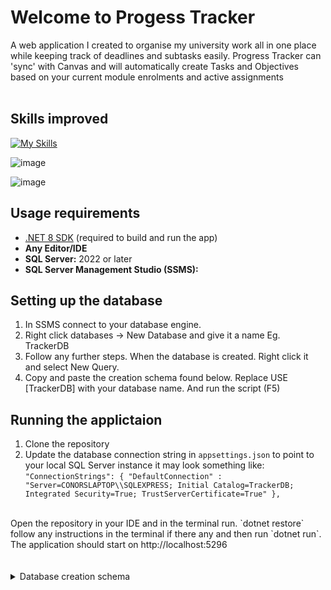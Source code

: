 # Welcome to Progess Tracker 
A web application I created to organise my university work all in one place while keeping track of deadlines and subtasks easily. Progress Tracker can 'sync' with Canvas and will automatically create Tasks and Objectives based on your current module enrolments and active assignments <br> <br>
## Skills improved
[![My Skills](https://skillicons.dev/icons?i=dotnet,cpp,js,html,css)](https://skillicons.dev)

![image](https://github.com/user-attachments/assets/6d982c0e-d280-472e-8a26-a626aa20130e)

![image](https://github.com/user-attachments/assets/dcdbd3d2-fe6d-4a81-ad2a-d9f8e525a3e3)

## Usage requirements
- [.NET 8 SDK](https://dotnet.microsoft.com/en-us/download/dotnet/8.0) (required to build and run the app)
- **Any Editor/IDE**
- **SQL Server:** 2022 or later
- **SQL Server Management Studio (SSMS):**

## Setting up the database
1. In SSMS connect to your database engine.
2. Right click databases -> New Database and give it a name Eg. TrackerDB
3. Follow any further steps. When the database is created. Right click it and select New Query.
4. Copy and paste the creation schema found below. Replace USE [TrackerDB] with your database name. And run the script (F5)

## Running the applictaion
1. Clone the repository
2. Update the database connection string in `appsettings.json` to point to your local SQL Server instance it may look something like: <br>
`"ConnectionStrings": {
  "DefaultConnection" : "Server=CONORSLAPTOP\\SQLEXPRESS; Initial Catalog=TrackerDB; Integrated Security=True; TrustServerCertificate=True"
},`
<br>
Open the repository in your IDE and in the terminal run. `dotnet restore` follow any instructions in the terminal if there any and then run `dotnet run`. The application should start on http://localhost:5296
<br>
<br>
<br>
<details>
  <summary>Database creation schema</summary>
  USE [TrackerDB]
GO
/****** Object:  Table [dbo].[__EFMigrationsHistory]    Script Date: 7/6/2025 8:21:46 PM ******/
SET ANSI_NULLS ON
GO
SET QUOTED_IDENTIFIER ON
GO
CREATE TABLE [dbo].[__EFMigrationsHistory](
	[MigrationId] [nvarchar](150) NOT NULL,
	[ProductVersion] [nvarchar](32) NOT NULL,
 CONSTRAINT [PK___EFMigrationsHistory] PRIMARY KEY CLUSTERED 
(
	[MigrationId] ASC
)WITH (PAD_INDEX = OFF, STATISTICS_NORECOMPUTE = OFF, IGNORE_DUP_KEY = OFF, ALLOW_ROW_LOCKS = ON, ALLOW_PAGE_LOCKS = ON, OPTIMIZE_FOR_SEQUENTIAL_KEY = OFF) ON [PRIMARY]
) ON [PRIMARY]
GO
/****** Object:  Table [dbo].[AspNetRoleClaims]    Script Date: 7/6/2025 8:21:47 PM ******/
SET ANSI_NULLS ON
GO
SET QUOTED_IDENTIFIER ON
GO
CREATE TABLE [dbo].[AspNetRoleClaims](
	[Id] [int] IDENTITY(1,1) NOT NULL,
	[RoleId] [nvarchar](450) NOT NULL,
	[ClaimType] [nvarchar](max) NULL,
	[ClaimValue] [nvarchar](max) NULL,
 CONSTRAINT [PK_AspNetRoleClaims] PRIMARY KEY CLUSTERED 
(
	[Id] ASC
)WITH (PAD_INDEX = OFF, STATISTICS_NORECOMPUTE = OFF, IGNORE_DUP_KEY = OFF, ALLOW_ROW_LOCKS = ON, ALLOW_PAGE_LOCKS = ON, OPTIMIZE_FOR_SEQUENTIAL_KEY = OFF) ON [PRIMARY]
) ON [PRIMARY] TEXTIMAGE_ON [PRIMARY]
GO
/****** Object:  Table [dbo].[AspNetRoles]    Script Date: 7/6/2025 8:21:47 PM ******/
SET ANSI_NULLS ON
GO
SET QUOTED_IDENTIFIER ON
GO
CREATE TABLE [dbo].[AspNetRoles](
	[Id] [nvarchar](450) NOT NULL,
	[Name] [nvarchar](256) NULL,
	[NormalizedName] [nvarchar](256) NULL,
	[ConcurrencyStamp] [nvarchar](max) NULL,
 CONSTRAINT [PK_AspNetRoles] PRIMARY KEY CLUSTERED 
(
	[Id] ASC
)WITH (PAD_INDEX = OFF, STATISTICS_NORECOMPUTE = OFF, IGNORE_DUP_KEY = OFF, ALLOW_ROW_LOCKS = ON, ALLOW_PAGE_LOCKS = ON, OPTIMIZE_FOR_SEQUENTIAL_KEY = OFF) ON [PRIMARY]
) ON [PRIMARY] TEXTIMAGE_ON [PRIMARY]
GO
/****** Object:  Table [dbo].[AspNetUserClaims]    Script Date: 7/6/2025 8:21:47 PM ******/
SET ANSI_NULLS ON
GO
SET QUOTED_IDENTIFIER ON
GO
CREATE TABLE [dbo].[AspNetUserClaims](
	[Id] [int] IDENTITY(1,1) NOT NULL,
	[UserId] [nvarchar](450) NOT NULL,
	[ClaimType] [nvarchar](max) NULL,
	[ClaimValue] [nvarchar](max) NULL,
 CONSTRAINT [PK_AspNetUserClaims] PRIMARY KEY CLUSTERED 
(
	[Id] ASC
)WITH (PAD_INDEX = OFF, STATISTICS_NORECOMPUTE = OFF, IGNORE_DUP_KEY = OFF, ALLOW_ROW_LOCKS = ON, ALLOW_PAGE_LOCKS = ON, OPTIMIZE_FOR_SEQUENTIAL_KEY = OFF) ON [PRIMARY]
) ON [PRIMARY] TEXTIMAGE_ON [PRIMARY]
GO
/****** Object:  Table [dbo].[AspNetUserLogins]    Script Date: 7/6/2025 8:21:47 PM ******/
SET ANSI_NULLS ON
GO
SET QUOTED_IDENTIFIER ON
GO
CREATE TABLE [dbo].[AspNetUserLogins](
	[LoginProvider] [nvarchar](450) NOT NULL,
	[ProviderKey] [nvarchar](450) NOT NULL,
	[ProviderDisplayName] [nvarchar](max) NULL,
	[UserId] [nvarchar](450) NOT NULL,
 CONSTRAINT [PK_AspNetUserLogins] PRIMARY KEY CLUSTERED 
(
	[LoginProvider] ASC,
	[ProviderKey] ASC
)WITH (PAD_INDEX = OFF, STATISTICS_NORECOMPUTE = OFF, IGNORE_DUP_KEY = OFF, ALLOW_ROW_LOCKS = ON, ALLOW_PAGE_LOCKS = ON, OPTIMIZE_FOR_SEQUENTIAL_KEY = OFF) ON [PRIMARY]
) ON [PRIMARY] TEXTIMAGE_ON [PRIMARY]
GO
/****** Object:  Table [dbo].[AspNetUserRoles]    Script Date: 7/6/2025 8:21:47 PM ******/
SET ANSI_NULLS ON
GO
SET QUOTED_IDENTIFIER ON
GO
CREATE TABLE [dbo].[AspNetUserRoles](
	[UserId] [nvarchar](450) NOT NULL,
	[RoleId] [nvarchar](450) NOT NULL,
 CONSTRAINT [PK_AspNetUserRoles] PRIMARY KEY CLUSTERED 
(
	[UserId] ASC,
	[RoleId] ASC
)WITH (PAD_INDEX = OFF, STATISTICS_NORECOMPUTE = OFF, IGNORE_DUP_KEY = OFF, ALLOW_ROW_LOCKS = ON, ALLOW_PAGE_LOCKS = ON, OPTIMIZE_FOR_SEQUENTIAL_KEY = OFF) ON [PRIMARY]
) ON [PRIMARY]
GO
/****** Object:  Table [dbo].[AspNetUsers]    Script Date: 7/6/2025 8:21:47 PM ******/
SET ANSI_NULLS ON
GO
SET QUOTED_IDENTIFIER ON
GO
CREATE TABLE [dbo].[AspNetUsers](
	[Id] [nvarchar](450) NOT NULL,
	[UserName] [nvarchar](256) NULL,
	[NormalizedUserName] [nvarchar](256) NULL,
	[Email] [nvarchar](256) NULL,
	[NormalizedEmail] [nvarchar](256) NULL,
	[EmailConfirmed] [bit] NOT NULL,
	[PasswordHash] [nvarchar](max) NULL,
	[SecurityStamp] [nvarchar](max) NULL,
	[ConcurrencyStamp] [nvarchar](max) NULL,
	[PhoneNumber] [nvarchar](max) NULL,
	[PhoneNumberConfirmed] [bit] NOT NULL,
	[TwoFactorEnabled] [bit] NOT NULL,
	[LockoutEnd] [datetimeoffset](7) NULL,
	[LockoutEnabled] [bit] NOT NULL,
	[AccessFailedCount] [int] NOT NULL,
	[CanvasApiKey] [nvarchar](max) NULL,
 CONSTRAINT [PK_AspNetUsers] PRIMARY KEY CLUSTERED 
(
	[Id] ASC
)WITH (PAD_INDEX = OFF, STATISTICS_NORECOMPUTE = OFF, IGNORE_DUP_KEY = OFF, ALLOW_ROW_LOCKS = ON, ALLOW_PAGE_LOCKS = ON, OPTIMIZE_FOR_SEQUENTIAL_KEY = OFF) ON [PRIMARY]
) ON [PRIMARY] TEXTIMAGE_ON [PRIMARY]
GO
/****** Object:  Table [dbo].[AspNetUserTokens]    Script Date: 7/6/2025 8:21:47 PM ******/
SET ANSI_NULLS ON
GO
SET QUOTED_IDENTIFIER ON
GO
CREATE TABLE [dbo].[AspNetUserTokens](
	[UserId] [nvarchar](450) NOT NULL,
	[LoginProvider] [nvarchar](450) NOT NULL,
	[Name] [nvarchar](450) NOT NULL,
	[Value] [nvarchar](max) NULL,
 CONSTRAINT [PK_AspNetUserTokens] PRIMARY KEY CLUSTERED 
(
	[UserId] ASC,
	[LoginProvider] ASC,
	[Name] ASC
)WITH (PAD_INDEX = OFF, STATISTICS_NORECOMPUTE = OFF, IGNORE_DUP_KEY = OFF, ALLOW_ROW_LOCKS = ON, ALLOW_PAGE_LOCKS = ON, OPTIMIZE_FOR_SEQUENTIAL_KEY = OFF) ON [PRIMARY]
) ON [PRIMARY] TEXTIMAGE_ON [PRIMARY]
GO
/****** Object:  Table [dbo].[Objectives]    Script Date: 7/6/2025 8:21:47 PM ******/
SET ANSI_NULLS ON
GO
SET QUOTED_IDENTIFIER ON
GO
CREATE TABLE [dbo].[Objectives](
	[Id] [int] IDENTITY(1,1) NOT NULL,
	[Name] [nvarchar](max) NOT NULL,
	[Hours] [int] NOT NULL,
	[IsComplete] [bit] NOT NULL,
	[TaskId] [int] NOT NULL,
 CONSTRAINT [PK_Objectives] PRIMARY KEY CLUSTERED 
(
	[Id] ASC
)WITH (PAD_INDEX = OFF, STATISTICS_NORECOMPUTE = OFF, IGNORE_DUP_KEY = OFF, ALLOW_ROW_LOCKS = ON, ALLOW_PAGE_LOCKS = ON, OPTIMIZE_FOR_SEQUENTIAL_KEY = OFF) ON [PRIMARY]
) ON [PRIMARY] TEXTIMAGE_ON [PRIMARY]
GO
/****** Object:  Table [dbo].[Tasks]    Script Date: 7/6/2025 8:21:47 PM ******/
SET ANSI_NULLS ON
GO
SET QUOTED_IDENTIFIER ON
GO
CREATE TABLE [dbo].[Tasks](
	[Id] [int] IDENTITY(1,1) NOT NULL,
	[Name] [nvarchar](max) NOT NULL,
	[TaskType] [nvarchar](20) NULL,
	[DueDate] [datetime2](7) NOT NULL,
	[UserId] [nvarchar](450) NOT NULL,
 CONSTRAINT [PK_Tasks] PRIMARY KEY CLUSTERED 
(
	[Id] ASC
)WITH (PAD_INDEX = OFF, STATISTICS_NORECOMPUTE = OFF, IGNORE_DUP_KEY = OFF, ALLOW_ROW_LOCKS = ON, ALLOW_PAGE_LOCKS = ON, OPTIMIZE_FOR_SEQUENTIAL_KEY = OFF) ON [PRIMARY]
) ON [PRIMARY] TEXTIMAGE_ON [PRIMARY]
GO
ALTER TABLE [dbo].[Objectives] ADD  DEFAULT (N'') FOR [Name]
GO
ALTER TABLE [dbo].[Objectives] ADD  DEFAULT ((0)) FOR [TaskId]
GO
ALTER TABLE [dbo].[Tasks] ADD  DEFAULT (N'') FOR [Name]
GO
ALTER TABLE [dbo].[Tasks] ADD  DEFAULT ('0001-01-01T00:00:00.0000000') FOR [DueDate]
GO
ALTER TABLE [dbo].[Tasks] ADD  DEFAULT (N'') FOR [UserId]
GO
ALTER TABLE [dbo].[AspNetRoleClaims]  WITH CHECK ADD  CONSTRAINT [FK_AspNetRoleClaims_AspNetRoles_RoleId] FOREIGN KEY([RoleId])
REFERENCES [dbo].[AspNetRoles] ([Id])
ON DELETE CASCADE
GO
ALTER TABLE [dbo].[AspNetRoleClaims] CHECK CONSTRAINT [FK_AspNetRoleClaims_AspNetRoles_RoleId]
GO
ALTER TABLE [dbo].[AspNetUserClaims]  WITH CHECK ADD  CONSTRAINT [FK_AspNetUserClaims_AspNetUsers_UserId] FOREIGN KEY([UserId])
REFERENCES [dbo].[AspNetUsers] ([Id])
ON DELETE CASCADE
GO
ALTER TABLE [dbo].[AspNetUserClaims] CHECK CONSTRAINT [FK_AspNetUserClaims_AspNetUsers_UserId]
GO
ALTER TABLE [dbo].[AspNetUserLogins]  WITH CHECK ADD  CONSTRAINT [FK_AspNetUserLogins_AspNetUsers_UserId] FOREIGN KEY([UserId])
REFERENCES [dbo].[AspNetUsers] ([Id])
ON DELETE CASCADE
GO
ALTER TABLE [dbo].[AspNetUserLogins] CHECK CONSTRAINT [FK_AspNetUserLogins_AspNetUsers_UserId]
GO
ALTER TABLE [dbo].[AspNetUserRoles]  WITH CHECK ADD  CONSTRAINT [FK_AspNetUserRoles_AspNetRoles_RoleId] FOREIGN KEY([RoleId])
REFERENCES [dbo].[AspNetRoles] ([Id])
ON DELETE CASCADE
GO
ALTER TABLE [dbo].[AspNetUserRoles] CHECK CONSTRAINT [FK_AspNetUserRoles_AspNetRoles_RoleId]
GO
ALTER TABLE [dbo].[AspNetUserRoles]  WITH CHECK ADD  CONSTRAINT [FK_AspNetUserRoles_AspNetUsers_UserId] FOREIGN KEY([UserId])
REFERENCES [dbo].[AspNetUsers] ([Id])
ON DELETE CASCADE
GO
ALTER TABLE [dbo].[AspNetUserRoles] CHECK CONSTRAINT [FK_AspNetUserRoles_AspNetUsers_UserId]
GO
ALTER TABLE [dbo].[AspNetUserTokens]  WITH CHECK ADD  CONSTRAINT [FK_AspNetUserTokens_AspNetUsers_UserId] FOREIGN KEY([UserId])
REFERENCES [dbo].[AspNetUsers] ([Id])
ON DELETE CASCADE
GO
ALTER TABLE [dbo].[AspNetUserTokens] CHECK CONSTRAINT [FK_AspNetUserTokens_AspNetUsers_UserId]
GO
ALTER TABLE [dbo].[Objectives]  WITH CHECK ADD  CONSTRAINT [FK_Objectives_Tasks_TaskId] FOREIGN KEY([TaskId])
REFERENCES [dbo].[Tasks] ([Id])
ON DELETE CASCADE
GO
ALTER TABLE [dbo].[Objectives] CHECK CONSTRAINT [FK_Objectives_Tasks_TaskId]
GO
ALTER TABLE [dbo].[Tasks]  WITH CHECK ADD  CONSTRAINT [FK_Tasks_AspNetUsers_UserId] FOREIGN KEY([UserId])
REFERENCES [dbo].[AspNetUsers] ([Id])
ON DELETE CASCADE
GO
ALTER TABLE [dbo].[Tasks] CHECK CONSTRAINT [FK_Tasks_AspNetUsers_UserId]
GO

</details>
